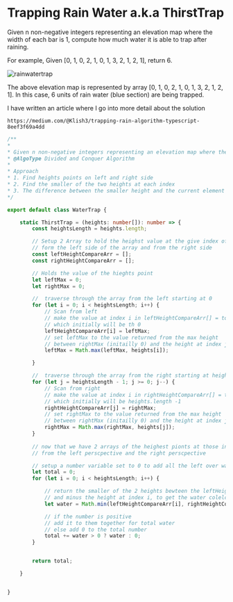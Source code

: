 # Trapping Rain Water a.k.a ThirstTrap

Given n non-negative integers representing an elevation map where the width of each bar is 1, compute how much water it is able to trap after raining.

For example,
Given [0, 1, 0, 2, 1, 0, 1, 3, 2, 1, 2, 1], return 6.

![rainwatertrap](https://user-images.githubusercontent.com/565300/36057813-8a5c75a2-0dc8-11e8-8870-c9b965a9ccac.png)

The above elevation map is represented by array [0, 1, 0, 2, 1, 0, 1, 3, 2, 1, 2, 1]. In this case, 6 units of rain water (blue section) are being trapped.

I have written an article where I go into more detail about the solution

`https://medium.com/@Klish3/trapping-rain-algorithm-typescript-8eef3f69a4dd`

```typescript
/**
* 
* Given n non-negative integers representing an elevation map where the width of each bar is 1, compute how much water it is able to trap after raining.
* @AlgoType Divided and Conquer Algorithm
* 
* Approach
* 1. Find heights points on left and right side
* 2. Find the smaller of the two heights at each index
* 3. The difference between the smaller height and the current element height will give you the water stored
*/

export default class WaterTrap {

    static ThirstTrap = (heights: number[]): number => {
        const heightsLength = heights.length;

        // Setup 2 Array to hold the heighst value at the give index of the each index
        // form the left side of the array and from the right side
        const leftHeightCompareArr = [];
        const rightHeightCompareArr = [];

        // Holds the value of the hieghts point 
        let leftMax = 0;
        let rightMax = 0;

        //  traverse through the array from the left starting at 0
        for (let i = 0; i < heightsLength; i++) {
            // Scan from left
            // make the value at index i in leftHeightCompareArr[] = to leftMax
            // which initially will be th 0
            leftHeightCompareArr[i] = leftMax;
            // set leftMax to the value returned from the max height 
            // between rightMax (initailly 0) and the height at index j
            leftMax = Math.max(leftMax, heights[i]);

        }

        //  traverse through the array from the right starting at heights.index - 1
        for (let j = heightsLength - 1; j >= 0; j--) {
            // Scan from right
            // make the value at index i in rightHeightCompareArr[] = to rightMax
            // which initially will be heights.length -1 
            rightHeightCompareArr[j] = rightMax;
            // set rightMax to the value returned from the max height 
            // between rightMax (initailly 0) and the height at index j
            rightMax = Math.max(rightMax, heights[j]);
        }
        
        // now that we have 2 arrays of the heighest pionts at those indexes 
        // from the left perscpective and the right perscpective

        // setup a number variable set to 0 to add all the left over water
        let total = 0;
        for (let i = 0; i < heightsLength; i++) {

            // return the smaller of the 2 heights bewteen the leftHeightCompareArr and rightHeightCompareArr index i 
            // and minus the height at index i, to get the water colelcted that point
            let water = Math.min(leftHeightCompareArr[i], rightHeightCompareArr[i]) - heights[i];

            // if the number is positive
            // add it to them together for total water
            // else add 0 to the total number
            total += water > 0 ? water : 0;
        }


        return total;

    }


}
```